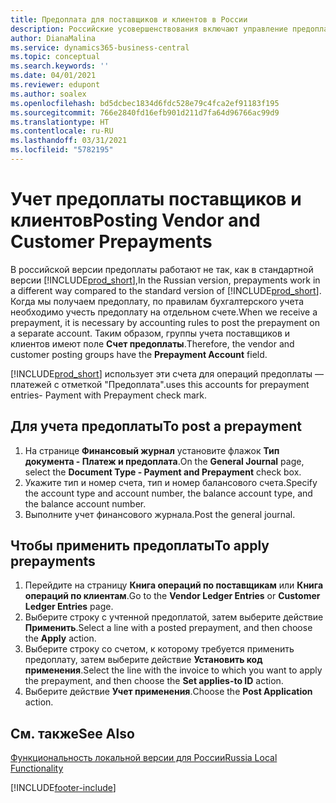```yaml
---
title: Предоплата для поставщиков и клиентов в России
description: Российские усовершенствования включают управление предоплатой поставщиков и клиентов.
author: DianaMalina
ms.service: dynamics365-business-central
ms.topic: conceptual
ms.search.keywords: ''
ms.date: 04/01/2021
ms.reviewer: edupont
ms.author: soalex
ms.openlocfilehash: bd5dcbec1834d6fdc528e79c4fca2ef91183f195
ms.sourcegitcommit: 766e2840fd16efb901d211d7fa64d96766ac99d9
ms.translationtype: HT
ms.contentlocale: ru-RU
ms.lasthandoff: 03/31/2021
ms.locfileid: "5782195"
---
```

# <a name="posting-vendor-and-customer-prepayments"></a><span data-ttu-id="6eade-103">Учет предоплаты поставщиков и клиентов</span><span class="sxs-lookup"><span data-stu-id="6eade-103">Posting Vendor and Customer Prepayments</span></span>

<span data-ttu-id="6eade-104">В российской версии предоплаты работают не так, как в стандартной версии [!INCLUDE[prod_short](../../includes/prod_short.md)],</span><span class="sxs-lookup"><span data-stu-id="6eade-104">In the Russian version, prepayments work in a different way compared to the standard version of [!INCLUDE[prod_short](../../includes/prod_short.md)].</span></span> <span data-ttu-id="6eade-105">Когда мы получаем предоплату, по правилам бухгалтерского учета необходимо учесть предоплату на отдельном счете.</span><span class="sxs-lookup"><span data-stu-id="6eade-105">When we receive a prepayment, it is necessary by accounting rules to post the prepayment on a separate account.</span></span> <span data-ttu-id="6eade-106">Таким образом, группы учета поставщиков и клиентов имеют поле **Счет предоплаты**.</span><span class="sxs-lookup"><span data-stu-id="6eade-106">Therefore, the vendor and customer posting groups have the **Prepayment Account** field.</span></span>

[!INCLUDE[prod_short](../../includes/prod_short.md)] <span data-ttu-id="6eade-107">использует эти счета для операций предоплаты — платежей с отметкой "Предоплата".</span><span class="sxs-lookup"><span data-stu-id="6eade-107">uses this accounts for prepayment entries- Payment with Prepayment check mark.</span></span>

## <a name="to-post-a-prepayment"></a><span data-ttu-id="6eade-108">Для учета предоплаты</span><span class="sxs-lookup"><span data-stu-id="6eade-108">To post a prepayment</span></span>

1. <span data-ttu-id="6eade-109">На странице **Финансовый журнал** установите флажок **Тип документа - Платеж и предоплата**.</span><span class="sxs-lookup"><span data-stu-id="6eade-109">On the **General Journal** page, select the **Document Type - Payment and Prepayment** check box.</span></span>
2. <span data-ttu-id="6eade-110">Укажите тип и номер счета, тип и номер балансового счета.</span><span class="sxs-lookup"><span data-stu-id="6eade-110">Specify the account type and account number, the balance account type, and the balance account number.</span></span>
3. <span data-ttu-id="6eade-111">Выполните учет финансового журнала.</span><span class="sxs-lookup"><span data-stu-id="6eade-111">Post the general journal.</span></span>

## <a name="to-apply-prepayments"></a><span data-ttu-id="6eade-112">Чтобы применить предоплаты</span><span class="sxs-lookup"><span data-stu-id="6eade-112">To apply prepayments</span></span>

1. <span data-ttu-id="6eade-113">Перейдите на страницу **Книга операций по поставщикам** или **Книга операций по клиентам**.</span><span class="sxs-lookup"><span data-stu-id="6eade-113">Go to the **Vendor Ledger Entries** or **Customer Ledger Entries** page.</span></span>
2. <span data-ttu-id="6eade-114">Выберите строку с учтенной предоплатой, затем выберите действие **Применить**.</span><span class="sxs-lookup"><span data-stu-id="6eade-114">Select a line with a posted prepayment, and then choose the **Apply** action.</span></span>
4. <span data-ttu-id="6eade-115">Выберите строку со счетом, к которому требуется применить предоплату, затем выберите действие **Установить код применения**.</span><span class="sxs-lookup"><span data-stu-id="6eade-115">Select the line with the invoice to which you want to apply the prepayment, and then choose the **Set applies-to ID** action.</span></span>
6. <span data-ttu-id="6eade-116">Выберите действие **Учет применения**.</span><span class="sxs-lookup"><span data-stu-id="6eade-116">Choose the **Post Application** action.</span></span>

## <a name="see-also"></a><span data-ttu-id="6eade-117">См. также</span><span class="sxs-lookup"><span data-stu-id="6eade-117">See Also</span></span>

[<span data-ttu-id="6eade-118">Функциональность локальной версии для России</span><span class="sxs-lookup"><span data-stu-id="6eade-118">Russia Local Functionality</span></span>](russia-local-functionality.md)  


[!INCLUDE[footer-include](../../includes/footer-banner.md)]
